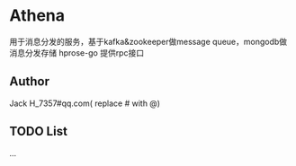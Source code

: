 # Athena  
用于消息分发的服务，基于kafka&zookeeper做message queue，mongodb做消息分发存储  hprose-go 提供rpc接口  

## Author
Jack H_7357#qq.com( replace # with @)  

## TODO List
...  
